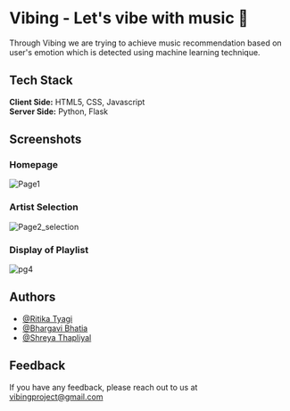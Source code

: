 # Vibing - Let's vibe with music 🎼

Through Vibing we are trying to achieve music recommendation based on user's emotion which is detected using machine learning technique. 

## Tech Stack

**Client Side:** HTML5, CSS, Javascript<br/>
**Server Side:** Python, Flask
 
## Screenshots

### Homepage
![Page1](https://user-images.githubusercontent.com/68382993/184503070-0c33b2ba-828b-4ba5-82c0-2b5f5173e3b6.png)

### Artist Selection
![Page2_selection](https://user-images.githubusercontent.com/68382993/184503330-8e2fdaa4-78fa-4bcb-9e46-3fec1bfedbd2.png)

### Display of Playlist
![pg4](https://user-images.githubusercontent.com/68382993/184503364-d5dad78e-ee7e-49f0-ac93-ae4fce39ebcd.png)

## Authors

- [@Ritika Tyagi](https://www.github.com/Ritikatyagi18)
- [@Bhargavi Bhatia](https://www.github.com/BhargaviBhatia215)
- [@Shreya Thapliyal](https://www.github.com/ShreyaThapliyal)



## Feedback

If you have any feedback, please reach out to us at vibingproject@gmail.com
